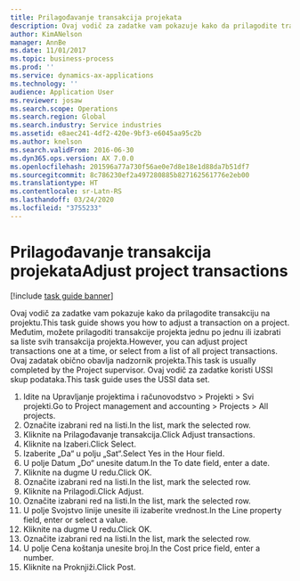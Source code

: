 ```yaml
---
title: Prilagođavanje transakcija projekata
description: Ovaj vodič za zadatke vam pokazuje kako da prilagodite transakciju na projektu.
author: KimANelson
manager: AnnBe
ms.date: 11/01/2017
ms.topic: business-process
ms.prod: ''
ms.service: dynamics-ax-applications
ms.technology: ''
audience: Application User
ms.reviewer: josaw
ms.search.scope: Operations
ms.search.region: Global
ms.search.industry: Service industries
ms.assetid: e8aec241-4df2-420e-9bf3-e6045aa95c2b
ms.author: knelson
ms.search.validFrom: 2016-06-30
ms.dyn365.ops.version: AX 7.0.0
ms.openlocfilehash: 201596a77a730f56ae0e7d8e18e1d88da7b51df7
ms.sourcegitcommit: 8c786230ef2a497280885b827162561776e2eb00
ms.translationtype: HT
ms.contentlocale: sr-Latn-RS
ms.lasthandoff: 03/24/2020
ms.locfileid: "3755233"
---
```

# <a name="adjust-project-transactions"></a><span data-ttu-id="df609-103">Prilagođavanje transakcija projekata</span><span class="sxs-lookup"><span data-stu-id="df609-103">Adjust project transactions</span></span>

[!include [task guide banner](../../includes/task-guide-banner.md)]

<span data-ttu-id="df609-104">Ovaj vodič za zadatke vam pokazuje kako da prilagodite transakciju na projektu.</span><span class="sxs-lookup"><span data-stu-id="df609-104">This task guide shows you how to adjust a transaction on a project.</span></span> <span data-ttu-id="df609-105">Međutim, možete prilagoditi transakcije projekta jednu po jednu ili izabrati sa liste svih transakcija projekta.</span><span class="sxs-lookup"><span data-stu-id="df609-105">However, you can adjust project transactions one at a time, or select from a list of all project transactions.</span></span> <span data-ttu-id="df609-106">Ovaj zadatak obično obavlja nadzornik projekta.</span><span class="sxs-lookup"><span data-stu-id="df609-106">This task is usually completed by the Project supervisor.</span></span> <span data-ttu-id="df609-107">Ovaj vodič za zadatke koristi USSI skup podataka.</span><span class="sxs-lookup"><span data-stu-id="df609-107">This task guide uses the USSI data set.</span></span>

1. <span data-ttu-id="df609-108">Idite na Upravljanje projektima i računovodstvo > Projekti > Svi projekti.</span><span class="sxs-lookup"><span data-stu-id="df609-108">Go to Project management and accounting > Projects > All projects.</span></span> 
2. <span data-ttu-id="df609-109">Označite izabrani red na listi.</span><span class="sxs-lookup"><span data-stu-id="df609-109">In the list, mark the selected row.</span></span> 
3. <span data-ttu-id="df609-110">Kliknite na Prilagođavanje transakcija.</span><span class="sxs-lookup"><span data-stu-id="df609-110">Click Adjust transactions.</span></span> 
4. <span data-ttu-id="df609-111">Kliknite na Izaberi.</span><span class="sxs-lookup"><span data-stu-id="df609-111">Click Select.</span></span> 
5. <span data-ttu-id="df609-112">Izaberite „Da“ u polju „Sat“.</span><span class="sxs-lookup"><span data-stu-id="df609-112">Select Yes in the Hour field.</span></span> 
6. <span data-ttu-id="df609-113">U polje Datum „Do“ unesite datum.</span><span class="sxs-lookup"><span data-stu-id="df609-113">In the To date field, enter a date.</span></span> 
7. <span data-ttu-id="df609-114">Kliknite na dugme U redu.</span><span class="sxs-lookup"><span data-stu-id="df609-114">Click OK.</span></span> 
8. <span data-ttu-id="df609-115">Označite izabrani red na listi.</span><span class="sxs-lookup"><span data-stu-id="df609-115">In the list, mark the selected row.</span></span> 
9. <span data-ttu-id="df609-116">Kliknite na Prilagodi.</span><span class="sxs-lookup"><span data-stu-id="df609-116">Click Adjust.</span></span> 
10. <span data-ttu-id="df609-117">Označite izabrani red na listi.</span><span class="sxs-lookup"><span data-stu-id="df609-117">In the list, mark the selected row.</span></span> 
11. <span data-ttu-id="df609-118">U polje Svojstvo linije unesite ili izaberite vrednost.</span><span class="sxs-lookup"><span data-stu-id="df609-118">In the Line property field, enter or select a value.</span></span> 
12. <span data-ttu-id="df609-119">Kliknite na dugme U redu.</span><span class="sxs-lookup"><span data-stu-id="df609-119">Click OK.</span></span> 
13. <span data-ttu-id="df609-120">Označite izabrani red na listi.</span><span class="sxs-lookup"><span data-stu-id="df609-120">In the list, mark the selected row.</span></span> 
14. <span data-ttu-id="df609-121">U polje Cena koštanja unesite broj.</span><span class="sxs-lookup"><span data-stu-id="df609-121">In the Cost price field, enter a number.</span></span> 
15. <span data-ttu-id="df609-122">Kliknite na Proknjiži.</span><span class="sxs-lookup"><span data-stu-id="df609-122">Click Post.</span></span> 
